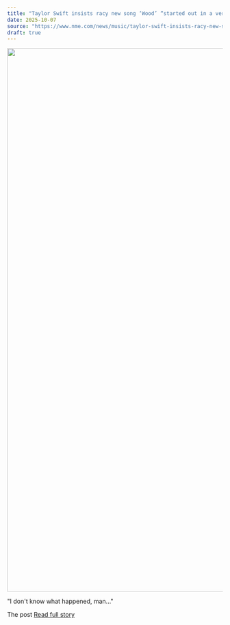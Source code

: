 ```yaml
---
title: "Taylor Swift insists racy new song ‘Wood’ “started out in a very innocent place”"
date: 2025-10-07
source: "https://www.nme.com/news/music/taylor-swift-insists-racy-new-song-wood-started-out-in-a-very-innocent-place-3897791?utm_source=rss&utm_medium=rss&utm_campaign=taylor-swift-insists-racy-new-song-wood-started-out-in-a-very-innocent-place"
draft: true
---
```


<p><img alt="" class="attachment-full size-full wp-post-image" height="1270" src="https://www.nme.com/wp-content/uploads/2025/08/taylor-swift-the-life-of-a-showgirl-3@2000x1270.jpg" width="2000" /></p>
<p>"I don't know what happened, man..."</p>
<p>The post <a href="https://www.nme.com/news/music/ta...

[Read full story](https://www.nme.com/news/music/taylor-swift-insists-racy-new-song-wood-started-out-in-a-very-innocent-place-3897791?utm_source=rss&utm_medium=rss&utm_campaign=taylor-swift-insists-racy-new-song-wood-started-out-in-a-very-innocent-place)
